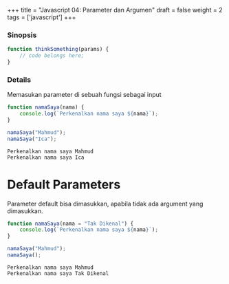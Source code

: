 +++
title = "Javascript 04: Parameter dan Argumen"
draft = false
weight = 2
tags = ['javascript']
+++

### Sinopsis

```js
function thinkSomething(params) {
    // code belongs here;
}
```
### Details

Memasukan parameter di sebuah fungsi sebagai input

```js
function namaSaya(nama) {
    console.log(`Perkenalkan nama saya ${nama}`);
}

namaSaya("Mahmud");
namaSaya("Ica");
```
```plain
Perkenalkan nama saya Mahmud
Perkenalkan nama saya Ica
```

# Default Parameters

Parameter default bisa dimasukkan, apabila tidak ada argument yang dimasukkan.

```js
function namaSaya(nama = "Tak Dikenal") {
    console.log(`Perkenalkan nama saya ${nama}`);
}

namaSaya("Mahmud");
namaSaya();
```
```plain
Perkenalkan nama saya Mahmud
Perkenalkan nama saya Tak Dikenal
```
